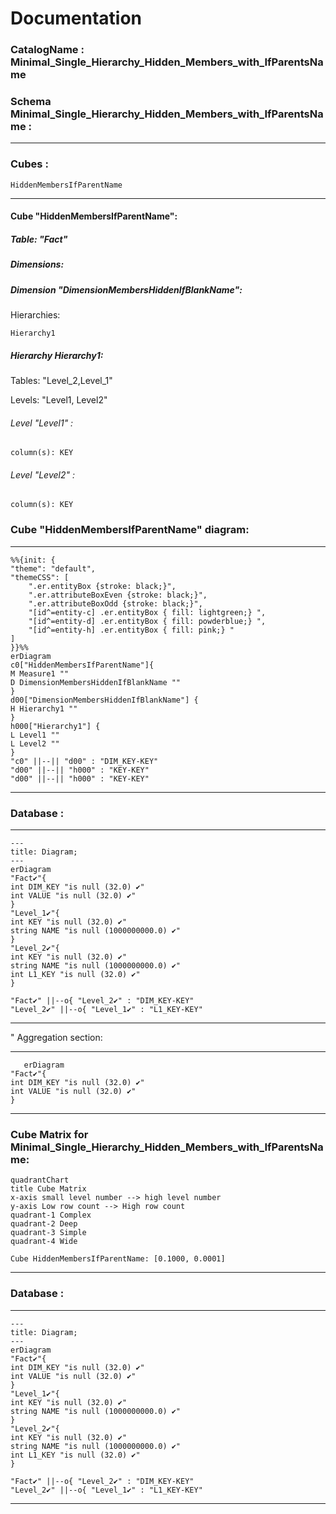 # Documentation
### CatalogName : Minimal_Single_Hierarchy_Hidden_Members_with_IfParentsName
### Schema Minimal_Single_Hierarchy_Hidden_Members_with_IfParentsName : 
---
### Cubes :

    HiddenMembersIfParentName

---
#### Cube "HiddenMembersIfParentName":

    

##### Table: "Fact"

##### Dimensions:
##### Dimension "DimensionMembersHiddenIfBlankName":

Hierarchies:

    Hierarchy1

##### Hierarchy Hierarchy1:

Tables: "Level_2,Level_1"

Levels: "Level1, Level2"

###### Level "Level1" :

    column(s): KEY

###### Level "Level2" :

    column(s): KEY

### Cube "HiddenMembersIfParentName" diagram:

---

```mermaid
%%{init: {
"theme": "default",
"themeCSS": [
    ".er.entityBox {stroke: black;}",
    ".er.attributeBoxEven {stroke: black;}",
    ".er.attributeBoxOdd {stroke: black;}",
    "[id^=entity-c] .er.entityBox { fill: lightgreen;} ",
    "[id^=entity-d] .er.entityBox { fill: powderblue;} ",
    "[id^=entity-h] .er.entityBox { fill: pink;} "
]
}}%%
erDiagram
c0["HiddenMembersIfParentName"]{
M Measure1 ""
D DimensionMembersHiddenIfBlankName ""
}
d00["DimensionMembersHiddenIfBlankName"] {
H Hierarchy1 ""
}
h000["Hierarchy1"] {
L Level1 ""
L Level2 ""
}
"c0" ||--|| "d00" : "DIM_KEY-KEY"
"d00" ||--|| "h000" : "KEY-KEY"
"d00" ||--|| "h000" : "KEY-KEY"
```
---
### Database :
---
```mermaid
---
title: Diagram;
---
erDiagram
"Fact✔"{
int DIM_KEY "is null (32.0) ✔"
int VALUE "is null (32.0) ✔"
}
"Level_1✔"{
int KEY "is null (32.0) ✔"
string NAME "is null (1000000000.0) ✔"
}
"Level_2✔"{
int KEY "is null (32.0) ✔"
string NAME "is null (1000000000.0) ✔"
int L1_KEY "is null (32.0) ✔"
}

"Fact✔" ||--o{ "Level_2✔" : "DIM_KEY-KEY"
"Level_2✔" ||--o{ "Level_1✔" : "L1_KEY-KEY"
```
---
" Aggregation section:

---
```mermaid
   erDiagram
"Fact✔"{
int DIM_KEY "is null (32.0) ✔"
int VALUE "is null (32.0) ✔"
}
```
---
### Cube Matrix for Minimal_Single_Hierarchy_Hidden_Members_with_IfParentsName:
```mermaid
quadrantChart
title Cube Matrix
x-axis small level number --> high level number
y-axis Low row count --> High row count
quadrant-1 Complex
quadrant-2 Deep
quadrant-3 Simple
quadrant-4 Wide

Cube HiddenMembersIfParentName: [0.1000, 0.0001]
```
---
### Database :
---
```mermaid
---
title: Diagram;
---
erDiagram
"Fact✔"{
int DIM_KEY "is null (32.0) ✔"
int VALUE "is null (32.0) ✔"
}
"Level_1✔"{
int KEY "is null (32.0) ✔"
string NAME "is null (1000000000.0) ✔"
}
"Level_2✔"{
int KEY "is null (32.0) ✔"
string NAME "is null (1000000000.0) ✔"
int L1_KEY "is null (32.0) ✔"
}

"Fact✔" ||--o{ "Level_2✔" : "DIM_KEY-KEY"
"Level_2✔" ||--o{ "Level_1✔" : "L1_KEY-KEY"
```
---
